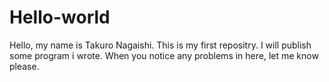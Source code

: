 # Hello-world
Hello, my name is Takuro Nagaishi.  This is my first repositry.
I will publish some program i wrote. When you notice any problems in here, let me know please.
